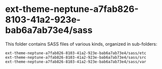 # ext-theme-neptune-a7fab826-8103-41a2-923e-bab6a7ab73e4/sass

This folder contains SASS files of various kinds, organized in sub-folders:

    ext-theme-neptune-a7fab826-8103-41a2-923e-bab6a7ab73e4/sass/etc
    ext-theme-neptune-a7fab826-8103-41a2-923e-bab6a7ab73e4/sass/src
    ext-theme-neptune-a7fab826-8103-41a2-923e-bab6a7ab73e4/sass/var
